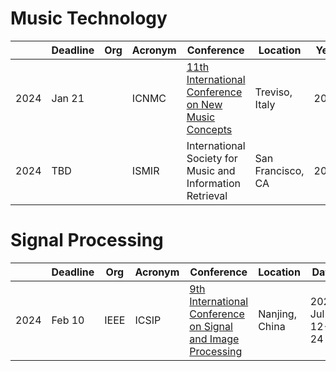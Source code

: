 <!-- https://conferences.smcnetwork.org/ -->

# Music Technology
| | Deadline | Org | Acronym | Conference | Location | Year | Date |
| --- | --- | --- | --- | --- | --- | --- | --- |
| 2024 | Jan 21 | | ICNMC | [11th International Conference on New Music Concepts](https://www.studiomusicatreviso.it/icnmc/icnmc.php) | Treviso, Italy | 2024 | Mar 23-24 |
| 2024 | TBD | | ISMIR | International Society for Music and Information Retrieval | San Francisco, CA | 2024 | Nov 10-14 |


# Signal Processing
|  | Deadline| Org | Acronym | Conference | Location | Date |
| --- | --- | --- | --- | --- | --- | --- |
| 2024 | Feb 10 | IEEE | ICSIP |[9th International Conference on Signal and Image Processing](http://www.icsip.org/) | Nanjing, China | 2024 Jul 12-24 |
